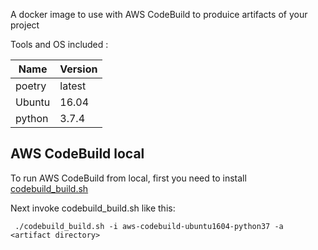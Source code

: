 A docker image to use with AWS CodeBuild to produice artifacts of your project

Tools and OS included :

| Name   | Version |
| ------ | ------- |
| poetry | latest  |
| Ubuntu | 16.04   |
| python | 3.7.4   |



## AWS CodeBuild local

To run AWS CodeBuild from local, first you need to install [codebuild_build.sh](https://raw.githubusercontent.com/aws/aws-codebuild-docker-images/master/local_builds/codebuild_build.sh)

Next invoke codebuild_build.sh like this:

```shell
 ./codebuild_build.sh -i aws-codebuild-ubuntu1604-python37 -a <artifact directory>
```

